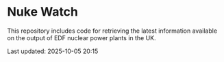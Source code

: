 # Nuke Watch

This repository includes code for retrieving the latest information available on the output of EDF nuclear power plants in the UK.

Last updated: 2025-10-05 20:15